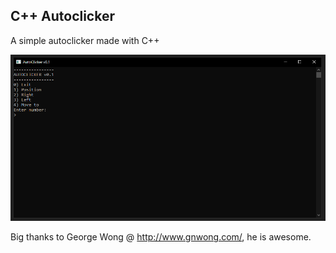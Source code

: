 ## C++ Autoclicker

A simple autoclicker made with C++

![Preview](preview.png)

Big thanks to George Wong @ http://www.gnwong.com/, he is awesome.